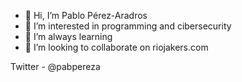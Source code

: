 - 👋 Hi, I’m Pablo Pérez-Aradros
- 👀 I’m interested in programming and cibersecurity
- 🌱 I’m always learning 
- 💞️ I’m looking to collaborate on riojakers.com

Twitter - @pabpereza

<!---
pabperezar/pabperezar is a ✨ special ✨ repository because its `README.md` (this file) appears on your GitHub profile.
You can click the Preview link to take a look at your changes.
--->

